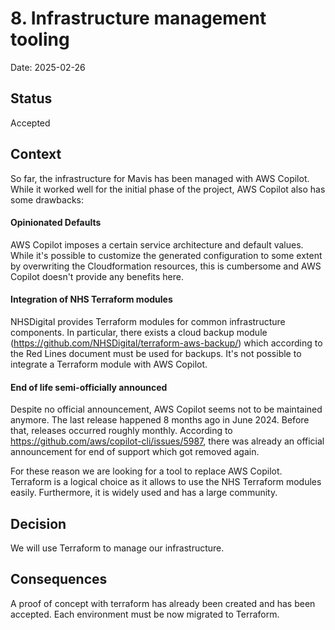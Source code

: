 # 8. Infrastructure management tooling

Date: 2025-02-26

## Status

Accepted

## Context

So far, the infrastructure for Mavis has been managed with AWS Copilot. While it worked well for the initial phase 
of the project, AWS Copilot also has some drawbacks:  

#### Opinionated Defaults
AWS Copilot imposes a certain service architecture and default values.
While it's possible to customize the generated configuration to some extent by overwriting the Cloudformation resources,
this is cumbersome and AWS Copilot doesn't provide any benefits here.

#### Integration of NHS Terraform modules

NHSDigital provides Terraform modules for common infrastructure components. In particular, there exists a cloud backup 
module (https://github.com/NHSDigital/terraform-aws-backup/) which according to the Red Lines document must be used for backups.
It's not possible to integrate a Terraform module with AWS Copilot.

#### End of life semi-officially announced

Despite no official announcement, AWS Copilot seems not to be maintained anymore.
The last release happened 8 months ago in June 2024. Before that, releases occurred roughly monthly. According to 
https://github.com/aws/copilot-cli/issues/5987, there was already an official announcement for end of support which got removed again.  

For these reason we are looking for a tool to replace AWS Copilot.
Terraform is a logical choice as it allows to use the NHS Terraform modules easily. Furthermore, it is widely used and has a large community.

## Decision

We will use Terraform to manage our infrastructure. 

## Consequences

A proof of concept with terraform has already been created and has been accepted. Each environment must be now migrated to Terraform. 
